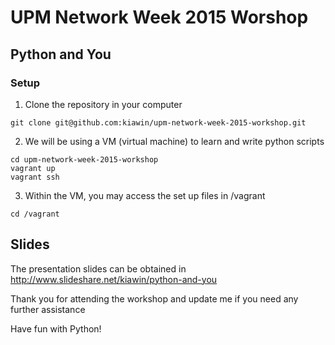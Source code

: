 # UPM Network Week 2015 Worshop

## Python and You

### Setup

1. Clone the repository in your computer

```
git clone git@github.com:kiawin/upm-network-week-2015-workshop.git

```

2. We will be using a VM (virtual machine) to learn and write python scripts

```
cd upm-network-week-2015-workshop
vagrant up
vagrant ssh

```

3. Within the VM, you may access the set up files in /vagrant

```
cd /vagrant

```

## Slides

The presentation slides can be obtained in http://www.slideshare.net/kiawin/python-and-you

Thank you for attending the workshop and update me if you need any further assistance

Have fun with Python!

